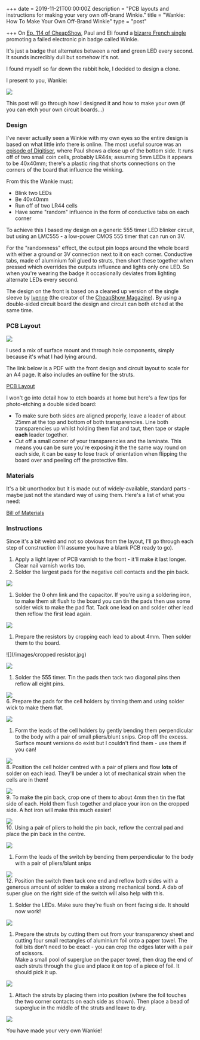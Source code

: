 +++
date = 2019-11-21T00:00:00Z
description = "PCB layouts and instructions for making your very own off-brand Winkie."
title = "Wankie: How To Make Your Own Off-Brand Winkie"
type = "post"

+++
On [Ep. 114 of CheapShow](https://www.thecheapshow.co.uk/ep-114-winkie), Paul and Eli found a [bizarre French single](https://soundcloud.com/france80officiel/winkie-winkie-le-clin-doeil-electronique) promoting a failed electronic pin badge called Winkie.

It's just a badge that alternates between a red and green LED every second. It sounds incredibly dull but somehow it's not.

I found myself so far down the rabbit hole, I decided to design a clone.

I present to you, Wankie:

![](/images/finished-product.jpg)

This post will go through how I designed it and how to make your own (if you can etch your own circuit boards...)

### Design

I've never actually seen a Winkie with my own eyes so the entire design is based on what little info there is online. The most useful source was an [episode of Digitiser](https://www.youtube.com/watch?v=bVtuyyX0Aeg), where Paul shows a close up of the bottom side. It runs off of two small coin cells, probably LR44s;  assuming 5mm LEDs it appears to be 40x40mm; there's a plastic ring that shorts connections on the corners of the board that influence the winking.

From this the Wankie must:

* Blink two LEDs
* Be 40x40mm
* Run off of two LR44 cells
* Have some "random" influence in the form of conductive tabs on each corner

To achieve this I based my design on a generic 555 timer LED blinker circuit, but using an LMC555 - a low-power CMOS 555 timer that can run on 3V.

For the "randomness" effect, the output pin loops around the whole board with either a ground or 3V connection next to it on each corner. Conductive tabs, made of aluminium foil glued to struts, then short these together when pressed which overrides the outputs influence and lights only one LED. So when you're wearing the badge it occasionally deviates from lighting alternate LEDs every second.

The design on the front is based on a cleaned up version of the single sleeve by [Ivenne](https://twitter.com/Ivenne_NL) (the creator of the [CheapShow Magazine](https://www.cheapmag.shop/)). By using a double-sided circuit board the design and circuit can both etched at the same time.

### PCB Layout

![](/images/pcb-layout-annotated.jpg)

I used a mix of surface mount and through hole components, simply because it's what I had lying around.

The link below is a PDF with the front design and circuit layout to scale for an A4 page. It also includes an outline for the struts.

[PCB Layout](https://drive.google.com/file/d/1G-mmLmWoUyeC-S6W-NTwl_hBmtrIUGoF/view?usp=sharing "PCB Layout")

I won't go into detail how to etch boards at home but here's a few tips for photo-etching a double sided board:

* To make sure both sides are aligned properly, leave a leader of about 25mm at the top and bottom of both transparencies. Line both transparencies up whilst holding them flat and taut, then tape or staple **each** leader together.
* Cut off a small corner of your transparencies and the laminate. This means you can be sure you're exposing it the the same way round on each side, it can be easy to lose track of orientation when flipping the board over and peeling off the protective film.

### Materials

It's a bit unorthodox but it is made out of widely-available, standard parts - maybe just not the standard way of using them. Here's a list of what you need:

[Bill of Materials](https://docs.google.com/spreadsheets/d/1p3rOqLWnDMtnXX7NXCRcTw4L4Kr5cC3prt3LqJf37A0/edit?usp=sharing "Bill of Materials")

### Instructions

Since it's a bit weird and not so obvious from the layout, I'll go through each step of construction (I'll assume you have a blank PCB ready to go).

1. Apply a light layer of PCB varnish to the front - it'll make it last longer. Clear nail varnish works too.
2. Solder the largest pads for the negative cell contacts and the pin back.

![](/images/soldering-1.jpg)

1. Solder the 0 ohm link and the capacitor. If you're using a soldering iron, to make them sit flush to the board you can tin the pads then use some solder wick to make the pad flat. Tack one lead on and solder other lead then reflow the first lead again.

![](/images/soldering-2.jpg)

1. Prepare the resistors by cropping each lead to about 4mm. Then solder them to the board.

![](/images/cropped resistor.jpg)

![](/images/soldering-3.jpg)

1. Solder the 555 timer. Tin the pads then tack two diagonal pins then reflow all eight pins.

![](/images/soldering-4.jpg)  
6\. Prepare the pads for the cell holders by tinning them and using solder wick to make them flat.

![](/images/soldering-5.jpg)

1. Form the leads of the cell holders by gently bending them perpendicular to the body with a pair of small pliers/blunt snips. Crop off the excess. Surface mount versions do exist but I couldn't find them - use them if you can!

![](/images/cell-holder-folded.jpg)  
8\. Position the cell holder centred with a pair of pliers and flow **lots** of solder on each lead. They'll be under a lot of mechanical strain when the cells are in them!

![](/images/soldering-6.jpg)  
9\. To make the pin back, crop one of them to about 4mm then tin the flat side of each. Hold them flush together and place your iron on the cropped side. A hot iron will make this much easier!

![](/images/pin-back-assembly.jpg)  
10\. Using a pair of pliers to hold the pin back, reflow the central pad and place the pin back in the centre.

![](/images/soldering-7.jpg)

1. Form the leads of the switch by bending them perpendicular to the body with a pair of pliers/blunt snips

![](/images/dip-switch-bend.jpg)  
12\. Position the switch then tack one end and reflow both sides with a generous amount of solder to make a strong mechanical bond. A dab of super glue on the right side of the switch will also help with this.

1. Solder the LEDs. Make sure they're flush on front facing side. It should now work!

![](/images/soldering-8.jpg)

1. Prepare the struts by cutting them out from your transparency sheet and cutting four small rectangles of aluminium foil onto a paper towel. The foil bits don't need to be exact - you can crop the edges later with a pair of scissors.  
   Make a small pool of superglue on the paper towel, then drag the end of each struts through the glue and place it on top of a piece of foil. It should pick it up.

![](/images/tabs.jpg)

1. Attach the struts by placing them into position (where the foil touches the two corner contacts on each side as shown). Then place a bead of superglue in the middle of the struts and leave to dry.

![](/images/final-circuit-side.jpg)

You have made your very own Wankie!